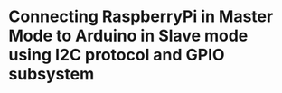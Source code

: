 
# Connecting RaspberryPi in Master Mode to Arduino in Slave mode using I2C protocol and GPIO subsystem


